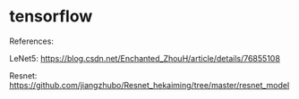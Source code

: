 # tensorflow

References:

LeNet5: https://blog.csdn.net/Enchanted_ZhouH/article/details/76855108

Resnet: https://github.com/jiangzhubo/Resnet_hekaiming/tree/master/resnet_model
